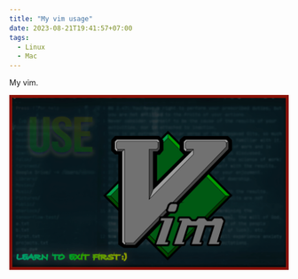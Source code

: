 ```yaml
---
title: "My vim usage"
date: 2023-08-21T19:41:57+07:00
tags:
  - Linux
  - Mac
---
```

My vim.

![My vim](vim.jpg)